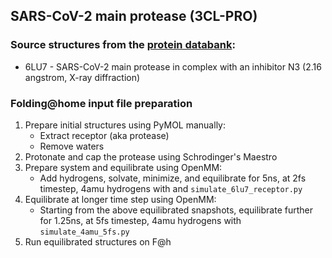## SARS-CoV-2 main protease (3CL-PRO)

### Source structures from the [protein databank](http://rcsb.org): 
* 6LU7 - SARS-CoV-2 main protease in complex with an inhibitor N3 (2.16 angstrom, X-ray diffraction)

### Folding@home input file preparation 
1. Prepare initial structures using PyMOL manually:
    - Extract receptor (aka protease)
    - Remove waters
2. Protonate and cap the protease using Schrodinger's Maestro
3. Prepare system and equilibrate using OpenMM:
    - Add hydrogens, solvate, minimize, and equilibrate for 5ns, at 2fs timestep, 4amu hydrogens with and `simulate_6lu7_receptor.py`
4. Equilibrate at longer time step using OpenMM:
    - Starting from the above equilibrated snapshots, equilibrate further for 1.25ns, at 5fs timestep, 4amu hydrogens with `simulate_4amu_5fs.py`
5. Run equilibrated structures on F@h

